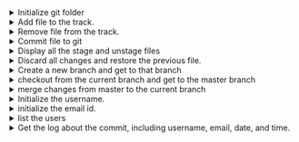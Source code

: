 <details>
<summary>Initialize git folder</summary>
<pre>
git init
</pre>
</details>


<details>
<summary>Add file to the track.</summary>
<pre>
git add readme.md
</pre>
</details>


<details>
<summary>Remove file from the track.</summary>
<pre>
git rm --cached readme.md
</pre>
</details>


<details>
<summary>Commit file to git</summary>
<pre>
git commit -m "message"
</pre>
</details>


<details>
<summary>Display all the stage and unstage files</summary>
<pre>
git staus
</pre>
</details>


<details>
<summary>Discard all changes and restore the previous file.</summary>
<pre>
git restore readme.md
</pre>
</details>


<details>
<summary>Create a new branch and get to that branch</summary>
<pre>
git checkout -b newBranch
</pre>
</details>


<details>
<summary>checkout from the current branch and get to the master branch</summary>
<pre>
git checkout master
</pre>
</details>


<details>
<summary>merge changes from master to the current branch</summary>
<pre>
git merge master
</pre>
</details>


<details>
<summary>Initialize the username.</summary>
<pre>
git config --global user.name "username"
</pre>
</details>


<details>
<summary>initialize the email id.</summary>
<pre>
git config --global user.email email@gmail.com
</pre>
</details>

<details>
<summary>list the users</summary>
<pre>
git config --list --show-origin
</pre>
</details>

<details>
<summary>Get the log about the commit, including username, email, date, and time.</summary>
<pre>
git log
</pre>
</details>



